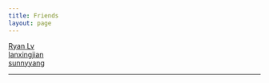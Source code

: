 ```yaml
---
title: Friends
layout: page
---
```


[Ryan Lv](http://mednoter.com)  
[lanxingjian](http://lanxingjian.github.io)     
[sunnyyang](http://sunnyyang.me)  

---
